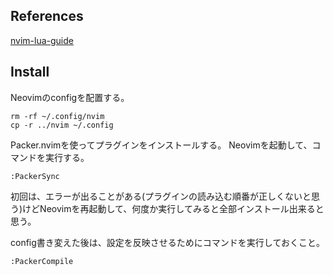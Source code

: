 ## References

[nvim-lua-guide](https://github.com/willelz/nvim-lua-guide-ja/blob/master/README.ja.md)

## Install

Neovimのconfigを配置する。

```
rm -rf ~/.config/nvim
cp -r ../nvim ~/.config
```

Packer.nvimを使ってプラグインをインストールする。
Neovimを起動して、コマンドを実行する。

```
:PackerSync
```

初回は、エラーが出ることがある(プラグインの読み込む順番が正しくないと思う)けどNeovimを再起動して、何度か実行してみると全部インストール出来ると思う。

config書き変えた後は、設定を反映させるためにコマンドを実行しておくこと。

```
:PackerCompile
```
